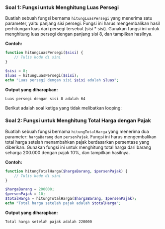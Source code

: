 ### Soal 1: Fungsi untuk Menghitung Luas Persegi
Buatlah sebuah fungsi bernama `hitungLuasPersegi` yang menerima satu parameter, yaitu panjang sisi persegi. Fungsi ini harus mengembalikan hasil perhitungan luas dari persegi tersebut (sisi * sisi). Gunakan fungsi ini untuk menghitung luas persegi dengan panjang sisi 8, dan tampilkan hasilnya.

**Contoh:**
```php
function hitungLuasPersegi($sisi) {
    // Tulis kode di sini
}

$sisi = 8;
$luas = hitungLuasPersegi($sisi);
echo "Luas persegi dengan sisi $sisi adalah $luas";
```

**Output yang diharapkan:**
```
Luas persegi dengan sisi 8 adalah 64
```

Berikut adalah soal ketiga yang tidak melibatkan looping:

### Soal 2: Fungsi untuk Menghitung Total Harga dengan Pajak
Buatlah sebuah fungsi bernama `hitungTotalHarga` yang menerima dua parameter: `hargaBarang` dan `persenPajak`. Fungsi ini harus mengembalikan total harga setelah menambahkan pajak berdasarkan persentase yang diberikan. Gunakan fungsi ini untuk menghitung total harga dari barang seharga 200.000 dengan pajak 10%, dan tampilkan hasilnya.

**Contoh:**
```php
function hitungTotalHarga($hargaBarang, $persenPajak) {
    // Tulis kode di sini
}

$hargaBarang = 200000;
$persenPajak = 10;
$totalHarga = hitungTotalHarga($hargaBarang, $persenPajak);
echo "Total harga setelah pajak adalah $totalHarga";
```

**Output yang diharapkan:**
```
Total harga setelah pajak adalah 220000
```
